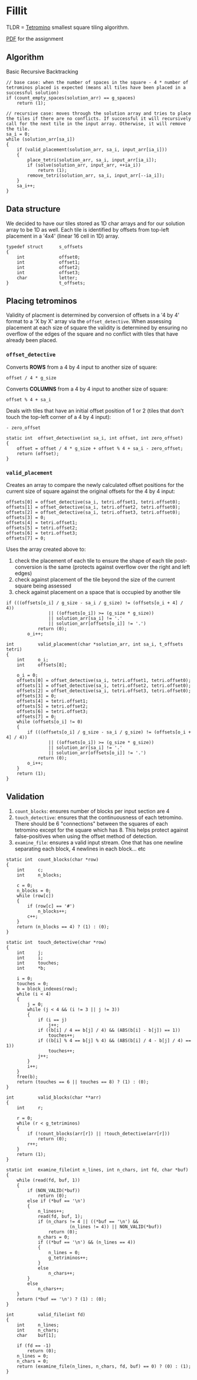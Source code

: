 # Fillit

TLDR = [Tetromino](https://en.wikipedia.org/wiki/Tetromino) smallest square tiling algorithm.

[PDF](https://github.com/tsetsefly/42-fillit/blob/master/fillit.en.pdf) for the assignment

## Algorithm
Basic Recursive Backtracking
```
// base case: when the number of spaces in the square - 4 * number of tetrominos placed is expected (means all tiles have been placed in a successful solution)
if (count_empty_spaces(solution_arr) == g_spaces)
	return (1);
	
// recursive case: moves through the solution array and tries to place the tiles if there are no conflicts. If successful it will recursively call for the next tile in the input array. Otherwise, it will remove the tile.
sa_i = 0;
while (solution_arr[sa_i])
{
	if (valid_placement(solution_arr, sa_i, input_arr[ia_i]))
	{
		place_tetri(solution_arr, sa_i, input_arr[ia_i]);
		if (solve(solution_arr, input_arr, ++ia_i))
			return (1);
		remove_tetri(solution_arr, sa_i, input_arr[--ia_i]);
	}
	sa_i++;
}
```
## Data structure
We decided to have our tiles stored as 1D char arrays and for our solution array to be 1D as well. Each tile is identified by offsets from top-left placement in a '4x4' (linear 16 cell in 1D) array.
```
typedef struct		s_offsets
{
	int				offset0;
	int				offset1;
	int				offset2;
	int				offset3;
	char			letter;
}					t_offsets;
```
## Placing tetrominos
Validity of placment is determined by conversion of offsets in a '4 by 4' format to a 'X by X' array via the ```offset_detective```. When assessing placement at each size of square the validity is determined by ensuring no overflow of the edges of the square and no conflict with tiles that have already been placed.
### ```offset_detective```
Converts **ROWS** from a 4 by 4 input to another size of square:
```
offset / 4 * g_size
```
Converts **COLUMNS** from a 4 by 4 input to another size of square:
```
offset % 4 + sa_i
```
Deals with tiles that have an initial offset position of 1 or 2 (tiles that don't touch the top-left corner of a 4 by 4 input):
```
- zero_offset
```
```
static int	offset_detective(int sa_i, int offset, int zero_offset)
{
	offset = offset / 4 * g_size + offset % 4 + sa_i - zero_offset;
	return (offset);
}
```
### ```valid_placement```
Creates an array to compare the newly calculated offset positions for the current size of square against the original offsets for the 4 by 4 input:
```
offsets[0] = offset_detective(sa_i, tetri.offset1, tetri.offset0);
offsets[1] = offset_detective(sa_i, tetri.offset2, tetri.offset0);
offsets[2] = offset_detective(sa_i, tetri.offset3, tetri.offset0);
offsets[3] = 0;
offsets[4] = tetri.offset1;
offsets[5] = tetri.offset2;
offsets[6] = tetri.offset3;
offsets[7] = 0;
```
Uses the array created above to:
 1. check the placement of each tile to ensure the shape of each tile post-conversion is the same (protects against overflow over the right and left edges)
 2. check against placement of the tile beyond the size of the current square being assessed
 3. check against placement on a space that is occupied by another tile
```
if (((offsets[o_i] / g_size - sa_i / g_size) != (offsets[o_i + 4] / 4))
				|| ((offsets[o_i]) >= (g_size * g_size))
				|| solution_arr[sa_i] != '.'
				|| solution_arr[offsets[o_i]] != '.')
			return (0);
		o_i++;
```
```
int			valid_placement(char *solution_arr, int sa_i, t_offsets tetri)
{
	int		o_i;
	int		offsets[8];

	o_i = 0;
	offsets[0] = offset_detective(sa_i, tetri.offset1, tetri.offset0);
	offsets[1] = offset_detective(sa_i, tetri.offset2, tetri.offset0);
	offsets[2] = offset_detective(sa_i, tetri.offset3, tetri.offset0);
	offsets[3] = 0;
	offsets[4] = tetri.offset1;
	offsets[5] = tetri.offset2;
	offsets[6] = tetri.offset3;
	offsets[7] = 0;
	while (offsets[o_i] != 0)
	{
		if (((offsets[o_i] / g_size - sa_i / g_size) != (offsets[o_i + 4] / 4))
				|| ((offsets[o_i]) >= (g_size * g_size))
				|| solution_arr[sa_i] != '.'
				|| solution_arr[offsets[o_i]] != '.')
			return (0);
		o_i++;
	}
	return (1);
}
```
## Validation
1. ```count_blocks```: ensures number of blocks per input section are 4
2. ```touch_detective```: ensures that the continuousness of each tetromino. There should be 6 "connections" between the squares of each tetromino except for the square which has 8. This helps protect against false-positives when using the offset method of detection.
3. ```examine_file```: ensures a valid input stream. One that has one newline separating each block, 4 newlines in each block... etc
```
static int	count_blocks(char *row)
{
	int		c;
	int		n_blocks;

	c = 0;
	n_blocks = 0;
	while (row[c])
	{
		if (row[c] == '#')
			n_blocks++;
		c++;
	}
	return (n_blocks == 4) ? (1) : (0);
}

static int	touch_detective(char *row)
{
	int		j;
	int		i;
	int		touches;
	int		*b;

	i = 0;
	touches = 0;
	b = block_indexes(row);
	while (i < 4)
	{
		j = 0;
		while (j < 4 && (i != 3 || j != 3))
		{
			if (i == j)
				j++;
			if ((b[i] / 4 == b[j] / 4) && (ABS(b[i] - b[j]) == 1))
				touches++;
			if ((b[i] % 4 == b[j] % 4) && (ABS(b[i] / 4 - b[j] / 4) == 1))
				touches++;
			j++;
		}
		i++;
	}
	free(b);
	return (touches == 6 || touches == 8) ? (1) : (0);
}

int			valid_blocks(char **arr)
{
	int		r;

	r = 0;
	while (r < g_tetriminos)
	{
		if (!count_blocks(arr[r]) || !touch_detective(arr[r]))
			return (0);
		r++;
	}
	return (1);
}

static int	examine_file(int n_lines, int n_chars, int fd, char *buf)
{
	while (read(fd, buf, 1))
	{
		if (NON_VALID(*buf))
			return (0);
		else if (*buf == '\n')
		{
			n_lines++;
			read(fd, buf, 1);
			if (n_chars != 4 || ((*buf == '\n') &&
						(n_lines != 4)) || NON_VALID(*buf))
				return (0);
			n_chars = 0;
			if ((*buf == '\n') && (n_lines == 4))
			{
				n_lines = 0;
				g_tetriminos++;
			}
			else
				n_chars++;
		}
		else
			n_chars++;
	}
	return (*buf == '\n') ? (1) : (0);
}

int			valid_file(int fd)
{
	int		n_lines;
	int		n_chars;
	char	buf[1];

	if (fd == -1)
		return (0);
	n_lines = 0;
	n_chars = 0;
	return (examine_file(n_lines, n_chars, fd, buf) == 0) ? (0) : (1);
}
```
